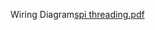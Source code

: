 Wiring Diagram[spi threading.pdf](https://github.com/ssgoh/Threading-Demo/files/10497276/spi.threading.pdf)
